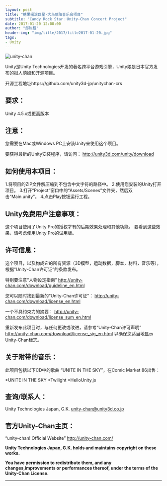 ```yaml
---
layout: post
title: "糖果摇滚巨星-大鸟琥珀音乐会项目"
subtitle: "Candy Rock Star：Unity-Chan Concert Project"
date: 2017-01-20 12:00:00
author: "邱陈程"
header-img: "img/title/2017/title2017-01-20.jpg"
tags:
- Unity
---
```



![unity-chan](https://pinkuburu.github.io/img/inpost/201701/2017-01-20post01.jpg)

Unity是Unity Technologies开发的著名跨平台游戏引擎，Unity娘是日本官方发布的拟人萌娘和开源项目。

开源工程地址https://github.com/unity3d-jp/unitychan-crs

## 要求：
Unity 4.5.x或更高版本

## 注意：
您需要在Mac或Windows PC上安装Unity来使用这个项目。

要获得最新的Unity安装程序，请访问：
http://unity3d.com/unity/download

## 如何使用本项目：
1.将项目的ZIP文件解压缩到不包含中文字符的路径中。
2.使用您安装的Unity打开项目。
3.打开“Project”窗口中的“Assets/Scenes”文件夹，然后双击“Main.unity”。
4.点击Play按钮运行工程。

## Unity免费用户注意事项：
这个项目使用了Unity Pro的授权才有的后期效果处理和其他功能。
要看到这些效果，请考虑使用Unity Pro的试用版。

## 许可信息：
这个项目，以及构成它的所有资源（3D模型，运动数据，脚本，材料，音乐等），根据“Unity-Chan许可证”的条款发布。

特别要注意“人物设定指南”
http://unity-chan.com/download/guideline_en.html

您可以随时找到最新的“Unity-Chan许可证”：
http://unity-chan.com/download/license_en.html

一个不具约束力的摘要：
http://unity-chan.com/download/license_sum_en.html

重新发布此项目时，与任何更改或改进，请参考“Unity-Chan许可声明”
http://unity-chan.com/download/license_sig_en.html
以确保您适当地显示Unity-Chan标志。

## 关于附带的音乐：
此项目包括以下CD中的歌曲
“UNITE IN THE SKY”，在Comic Market 86出售：

\*UNITE IN THE SKY
\*Twilight
\*HelloUnity.js

## 查询/联系人：
Unity Technologies Japan, G.K.
unity-chan@unity3d.co.jp

## 官方Unity-Chan主页：
“unity-chan! Official Website”
http://unity-chan.com/

**Unity Technologies Japan, G.K. holds and maintains copyright on these works.**

**You have permission to redistribute them, and any changes,improvements or performances thereof, under the terms of the Unity-Chan License.**
 
--------
